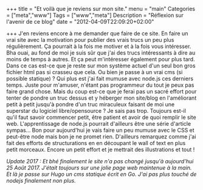 +++
title = "Et voilà que je reviens sur mon site."
menu = "main"
Categories = ["meta","www"]
Tags = ["www","meta"]
Description = "Réflexion sur l'avenir de ce blog"
date = "2012-04-09T22:09:20+02:00"

+++
J'en reviens encore à me demander que faire de ce site.
En faire un vrai site avec la motivation pour publier des vrais trucs un peu plus régulièrement. Ça pourrait à la fois me motiver et à la fois vous intéresser. Bha ouai, au fond de moi je suis sûr que j'ai des trucs intéressants à dire au moins de temps à autres. Et ça peut m'intéresser également pour plus tard.
Dans ce cas est-ce que je reste sur mon système actuel d'un seul bon gros fichier html pas si crasseu que cela. Ou bien je passe à un vrai cms (si possible statique) ? Qui plus est j'ai fait mumuse avec node.js ces derniers temps. Juste pour m'amuser, n'étant pas programmeur du tout je peux pas faire grand chose. Mais du coup est-ce que je ferai pas un sacré effort pour tenter de pondre un truc dessus et y héberger mon site/blog en l'améliorant petit à petit jusqu'à pondre d'un truc miraculeux faisant de moi une superstar du logiciel libre/opensource ?
Je sais pas trop. Toujours est-il qu'il faut savoir commencer petit, être patient et avoir de quoi remplir le site web. L'apprentissage de node.js pourrait d'ailleurs être une série d'article sympas…
Bon pour aujourd'hui je vais faire un peu mumuse avec le CSS et peut-être node mais bon je ne promet rien. D'ailleurs remarquez comme j'ai fait des efforts de structurations en en découpant le wall of text en plus petit morceaux. Encore un petit effort et je mettrait des illustrations et tout !

*Update 2017 : Et bhé finalement le site n'a pas changé jusqu'à aujourd'hui 25 Août 2017. J'était toujours sur une jolie page web maintenue à la main. Et là je passe sur Hugo un cms statique écrit en Go. J'ai pas plus touché de nodejs finalement non plus.*
